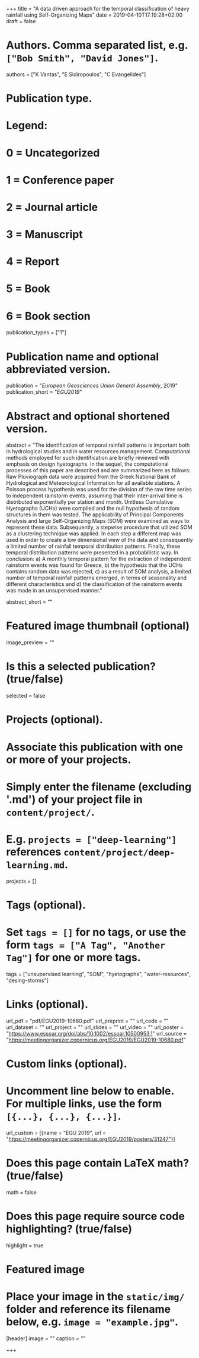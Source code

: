 +++
title = "A data driven approach for the temporal classification of heavy rainfall using Self-Organizing Maps"
date = 2019-04-10T17:19:28+02:00
draft = false

# Authors. Comma separated list, e.g. `["Bob Smith", "David Jones"]`.
authors = ["K Vantas", "E Sidiropoulos", "C Evangelides"]

# Publication type.
# Legend:
# 0 = Uncategorized
# 1 = Conference paper
# 2 = Journal article
# 3 = Manuscript
# 4 = Report
# 5 = Book
# 6 = Book section
publication_types = ["1"]

# Publication name and optional abbreviated version.
publication = "*European Geosciences Union General Assembly*, 2019"
publication_short = "*EGU2019*"

# Abstract and optional shortened version.
abstract = "The identification of temporal rainfall patterns is important both in hydrological studies and in water resources management. Computational methods employed for such identification are briefly reviewed with emphasis on design hyetographs. In the sequel, the computational processes of this paper are described and are summarized here as follows: Raw Pluviograph data were acquired from the Greek National Bank of Hydrological and Meteorological Information for all available stations. A Poisson process hypothesis was used for the division of the raw time series to independent rainstorm events, assuming that their inter-arrival time is distributed exponentially per station and month. Unitless Cumulative Hyetographs (UCHs) were compiled and the null hypothesis of random structures in them was tested. The applicability of Principal Components Analysis and large Self-Organizing Maps (SOM) were examined as ways to represent these data. Subsequently, a stepwise procedure that utilized SOM as a clustering technique was applied. In each step a different map was used in order to create a low dimensional view of the data and consequently a limited number of rainfall temporal distribution patterns. Finally, these temporal distribution patterns were presented in a probabilistic way. In conclusion: a) A monthly temporal pattern for the extraction of independent rainstorm events was found for Greece, b) the hypothesis that the UCHs contains random data was rejected, c) as a result of SOM analysis, a limited number of temporal rainfall patterns emerged, in terms of seasonality and different characteristics and d) the classification of the rainstorm events was made in an unsupervised manner."

abstract_short = ""

# Featured image thumbnail (optional)
image_preview = ""

# Is this a selected publication? (true/false)
selected = false

# Projects (optional).
#   Associate this publication with one or more of your projects.
#   Simply enter the filename (excluding '.md') of your project file in `content/project/`.
#   E.g. `projects = ["deep-learning"]` references `content/project/deep-learning.md`.
projects = []

# Tags (optional).
#   Set `tags = []` for no tags, or use the form `tags = ["A Tag", "Another Tag"]` for one or more tags.
tags = ["unsupervised learning", "SOM", "hyetographs", "water-resources", "desing-storms"]

# Links (optional).
url_pdf = "pdf/EGU2019-10680.pdf"
url_preprint = ""
url_code = ""
url_dataset = ""
url_project = ""
url_slides = ""
url_video = ""
url_poster = "https://www.essoar.org/doi/abs/10.1002/essoar.10500953.1"
url_source = "https://meetingorganizer.copernicus.org/EGU2019/EGU2019-10680.pdf"

# Custom links (optional).
#   Uncomment line below to enable. For multiple links, use the form `[{...}, {...}, {...}]`.
url_custom = [{name = "EGU 2019", url = "https://meetingorganizer.copernicus.org/EGU2019/posters/31247"}]

# Does this page contain LaTeX math? (true/false)
math = false

# Does this page require source code highlighting? (true/false)
highlight = true

# Featured image
# Place your image in the `static/img/` folder and reference its filename below, e.g. `image = "example.jpg"`.
[header]
image = ""
caption = ""

+++